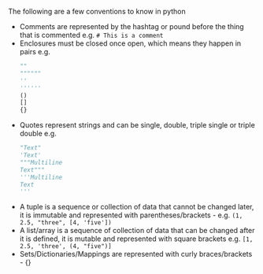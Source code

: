 The following are a few conventions to know in python

- Comments are represented by the hashtag or pound before the thing that is commented e.g. `# This is a comment`
- Enclosures must be closed once open, which means they happen in pairs e.g.
    ```python
    ""
    """"""
    ''
    ''''''
    ()
    []
    {}
    ```
- Quotes represent strings and can be single, double, triple single or triple double e.g.
    ```python
    "Text"
    'Text'
    """Multiline
    Text"""
    '''Multiline
    Text
    '''
    ```
- A tuple is a sequence or collection of data that cannot be changed later, it is immutable and represented with parentheses/brackets - e.g. `(1, 2.5, "three", [4, 'five'])`
- A list/array is a sequence of collection of data that can be changed after it is defined, it is mutable and represented with square brackets e.g. `[1, 2.5, 'three', (4, "five")]`
- Sets/Dictionaries/Mappings are represented with curly braces/brackets - {}
